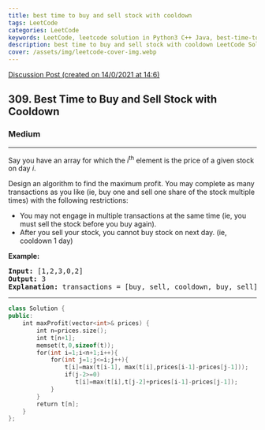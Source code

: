 ```yaml
---
title: best time to buy and sell stock with cooldown
tags: LeetCode
categories: LeetCode
keywords: LeetCode, leetcode solution in Python3 C++ Java, best-time-to-buy-and-sell-stock-with-cooldown solution
description: best time to buy and sell stock with cooldown LeetCode Solution Explained
cover: /assets/img/leetcode-cover-img.webp
---
```





[Discussion Post (created on 14/0/2021 at 14:6)](https://leetcode.com/problems/best-time-to-buy-and-sell-stock-with-cooldown/discuss/1016185/2D-DP-C%2B%2B)  
<h2>309. Best Time to Buy and Sell Stock with Cooldown</h2><h3>Medium</h3><hr><div><p>Say you have an array for which the <i>i</i><sup>th</sup> element is the price of a given stock on day <i>i</i>.</p>

<p>Design an algorithm to find the maximum profit. You may complete as many transactions as you like (ie, buy one and sell one share of the stock multiple times) with the following restrictions:</p>

<ul>
	<li>You may not engage in multiple transactions at the same time (ie, you must sell the stock before you buy again).</li>
	<li>After you sell your stock, you cannot buy stock on next day. (ie, cooldown 1 day)</li>
</ul>

<p><b>Example:</b></p>

<pre><strong>Input:</strong> [1,2,3,0,2]
<strong>Output: </strong>3 
<strong>Explanation:</strong> transactions = [buy, sell, cooldown, buy, sell]
</pre></div>

---




```cpp
class Solution {
public:
    int maxProfit(vector<int>& prices) {
        int n=prices.size();
        int t[n+1];
        memset(t,0,sizeof(t));
        for(int i=1;i<n+1;i++){
            for(int j=1;j<=i;j++){
                t[i]=max(t[i-1], max(t[i],prices[i-1]-prices[j-1]));
                if(j-2>=0)
                   t[i]=max(t[i],t[j-2]+prices[i-1]-prices[j-1]); 
            }
        }
        return t[n];
    }
};

```
